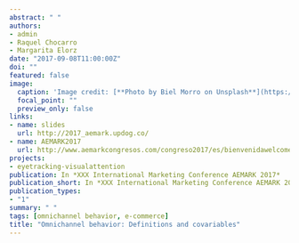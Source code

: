 ```yaml
---
abstract: " "
authors:
- admin
- Raquel Chocarro
- Margarita Elorz
date: "2017-09-08T11:00:00Z"
doi: ""
featured: false
image:
  caption: 'Image credit: [**Photo by Biel Morro on Unsplash**](https://unsplash.com/photos/d0xjEv-WJQk)'
  focal_point: ""
  preview_only: false
links:
- name: slides
  url: http://2017_aemark.updog.co/
- name: AEMARK2017
  url: http://www.aemarkcongresos.com/congreso2017/es/bienvenidawelcome
projects:
- eyetracking-visualattention
publication: In *XXX International Marketing Conference AEMARK 2017*
publication_short: In *XXX International Marketing Conference AEMARK 2017*
publication_types:
- "1"
summary: " "
tags: [omnichannel behavior, e-commerce]
title: "Omnichannel behavior: Definitions and covariables"
---
```




